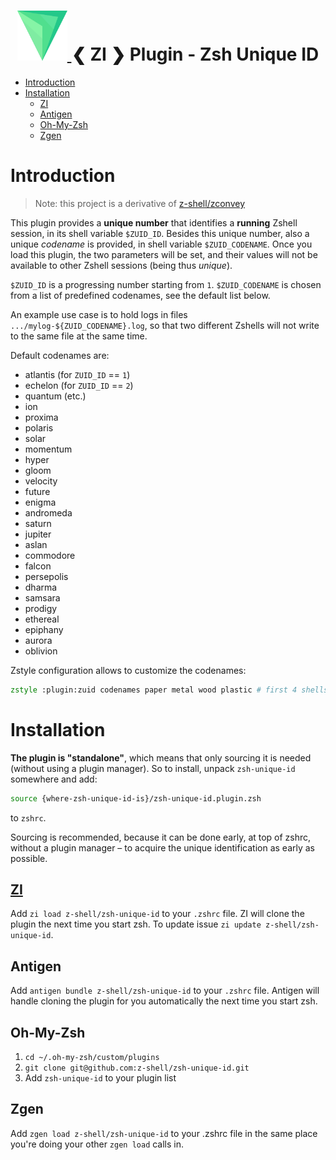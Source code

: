 <h1 align="center">
  <a href="https://github.com/z-shell/zi">
    <img src="https://github.com/z-shell/zi/raw/main/docs/images/logo.svg" alt="Logo" width="80" height="80" />
  </a>
❮ ZI ❯ Plugin - Zsh Unique ID
</h1>

- [Introduction](#introduction)
- [Installation](#installation)
  - [ZI](#zi)
  - [Antigen](#antigen)
  - [Oh-My-Zsh](#oh-my-zsh)
  - [Zgen](#zgen)

# Introduction

> Note: this project is a derivative of [z-shell/zconvey](https://github.com/z-shell/zconvey)

This plugin provides a **unique number** that identifies a **running**
Zshell session, in its shell variable `$ZUID_ID`. Besides this unique number,
also a unique _codename_ is provided, in shell variable `$ZUID_CODENAME`. Once
you load this plugin, the two parameters will be set, and their values will not
be available to other Zshell sessions (being thus _unique_).

`$ZUID_ID` is a progressing number starting from `1`. `$ZUID_CODENAME` is chosen
from a list of predefined codenames, see the default list below.

An example use case is to hold logs in files `.../mylog-${ZUID_CODENAME}.log`, so
that two different Zshells will not write to the same file at the same time.

Default codenames are:

- atlantis (for `ZUID_ID` == `1`)
- echelon (for `ZUID_ID` == `2`)
- quantum (etc.)
- ion
- proxima
- polaris
- solar
- momentum
- hyper
- gloom
- velocity
- future
- enigma
- andromeda
- saturn
- jupiter
- aslan
- commodore
- falcon
- persepolis
- dharma
- samsara
- prodigy
- ethereal
- epiphany
- aurora
- oblivion

Zstyle configuration allows to customize the codenames:

```zsh
zstyle :plugin:zuid codenames paper metal wood plastic # first 4 shells will have those codenames
```

# Installation

**The plugin is "standalone"**, which means that only sourcing it is needed (without
using a plugin manager). So to install, unpack `zsh-unique-id` somewhere and add:

```zsh
source {where-zsh-unique-id-is}/zsh-unique-id.plugin.zsh
```

to `zshrc`.

Sourcing is recommended, because it can be done early, at top of zshrc, without a
plugin manager – to acquire the unique identification as early as possible.

## [ZI](https://github.com/z-shell/zi)

Add `zi load z-shell/zsh-unique-id` to your `.zshrc` file. ZI will clone the plugin
the next time you start zsh. To update issue `zi update z-shell/zsh-unique-id`.

## Antigen

Add `antigen bundle z-shell/zsh-unique-id` to your `.zshrc` file. Antigen will handle
cloning the plugin for you automatically the next time you start zsh.

## Oh-My-Zsh

1. `cd ~/.oh-my-zsh/custom/plugins`
2. `git clone git@github.com:z-shell/zsh-unique-id.git`
3. Add `zsh-unique-id` to your plugin list

## Zgen

Add `zgen load z-shell/zsh-unique-id` to your .zshrc file in the same place you're doing
your other `zgen load` calls in.
